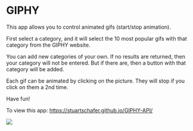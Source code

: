# GIPHY

This app allows you to control animated gifs (start/stop animation).

First select a category, and it will select the 10 most popular gifs with that category from the GIPHY website.

You can add new categories of your own.  If no results are returned, then your category will not be entered.  But if there are, then a button with that category will be added.

Each gif can be animated by clicking on the picture.  They will stop if you click on them a 2nd time.

Have fun!

To view this app:
https://stuartschafer.github.io/GIPHY-API/

![](giphy.gif)